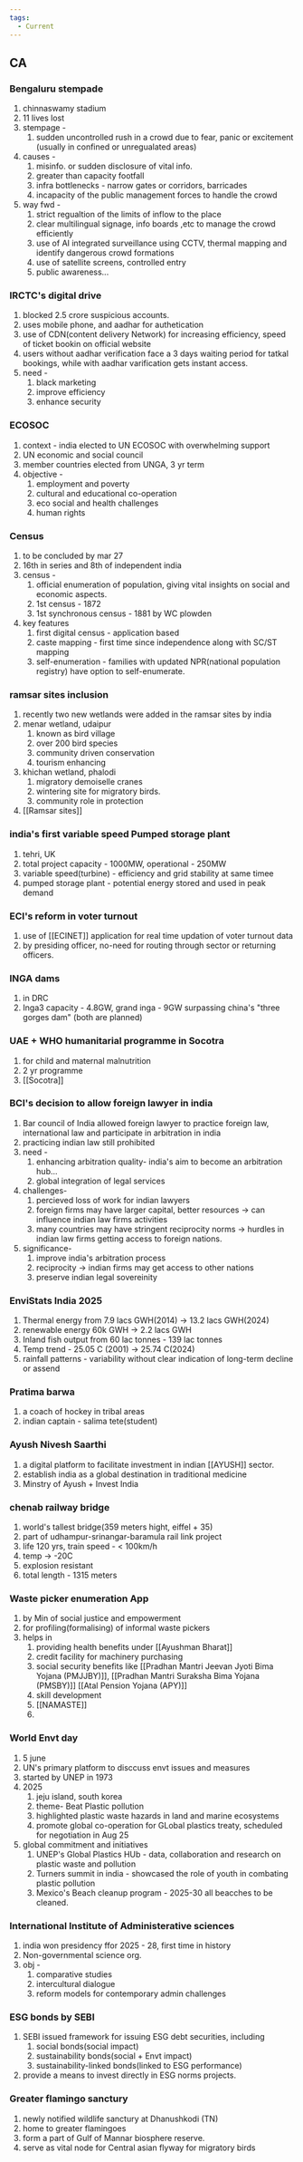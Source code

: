 ```yaml
---
tags:
  - Current
---
```


## CA
### Bengaluru stempade
1. chinnaswamy stadium
2. 11 lives lost
3. stempage - 
	1. sudden uncontrolled rush in a crowd due to fear, panic or excitement (usually in confined or unregualated areas)
4. causes - 
	1. misinfo. or sudden disclosure of vital info.
	2. greater than capacity footfall
	3. infra bottlenecks - narrow gates or corridors, barricades
	4. incapacity of the public management forces to handle the crowd
5. way fwd - 
	1. strict regualtion of the limits of inflow to the place
	2. clear multilingual signage, info boards ,etc to manage the crowd efficiently
	3. use of AI integrated surveillance using CCTV, thermal mapping and identify dangerous crowd formations
	4. use of satellite screens, controlled entry
	5. public awareness...

### IRCTC's digital drive
1. blocked 2.5 crore suspicious accounts.
2. uses mobile phone, and  aadhar for authetication
3. use of CDN(content delivery Network) for increasing efficiency, speed of ticket bookin on official website
4. users without aadhar verification face a 3 days waiting period for tatkal bookings, while with aadhar varification  gets instant access.
5. need - 
	1. black marketing
	2. improve efficiency
	3. enhance security
### ECOSOC
1. context - india elected to UN ECOSOC with overwhelming support
2. UN economic and social council
3. member countries elected from UNGA, 3 yr term
4. objective - 
	1. employment and poverty
	2. cultural and educational co-operation
	3. eco social and health challenges
	4. human rights
### Census 
1. to be concluded by mar 27
2. 16th in series and 8th of independent india
3. census - 
	1. official enumeration of population, giving vital insights on social and economic aspects.
	2. 1st census - 1872
	3. 1st synchronous census - 1881 by WC plowden
4. key features 
	1. first digital census - application based
	2. caste mapping - first time since independence along with SC/ST mapping
	3. self-enumeration - families with updated NPR(national population registry) have option to self-enumerate.
### ramsar sites inclusion
1. recently two new wetlands were added in the ramsar sites by india
2. menar wetland, udaipur
	1. known as bird village
	2. over 200 bird species
	3. community driven conservation
	4. tourism enhancing
3. khichan wetland, phalodi
	1. migratory demoiselle cranes
	2. wintering site for migratory birds.
	3. community role in protection
4. [[Ramsar sites]]

### india's first variable speed Pumped storage plant
1. tehri, UK
2. total project capacity - 1000MW, operational - 250MW
3. variable speed(turbine) - efficiency and grid stability at same timee
4. pumped storage plant - potential energy stored and used in peak demand

### ECI's reform in voter turnout
1. use of [[ECINET]] application for real time updation of voter turnout data
2. by presiding officer, no-need for routing through sector or returning officers.

### INGA dams
1. in DRC
2. Inga3 capacity - 4.8GW, grand inga - 9GW surpassing china's "three gorges dam" (both are planned)

### UAE + WHO humanitarial programme in Socotra
1. for child and maternal malnutrition
2. 2 yr programme
3. [[Socotra]]

### BCI's decision to allow foreign lawyer in india
1. Bar council of India allowed foreign lawyer to practice foreign law, international law and participate in arbitration in india
2. practicing indian law still prohibited
3. need - 
	1. enhancing arbitration quality- india's aim to become an arbitration hub...
	2. global integration of legal services
4. challenges- 
	1. percieved loss of work for indian lawyers
	2. foreign firms may have larger capital, better resources -> can influence indian law firms activities
	3. many countries may have stringent reciprocity norms -> hurdles in indian law firms getting access to foreign nations.
5. significance- 
	1. improve india's arbitration process
	2. reciprocity -> indian firms may get access to other nations
	3. preserve indian legal sovereinity

### EnviStats India 2025
1. Thermal energy from 7.9 lacs GWH(2014) -> 13.2 lacs GWH(2024)
2. renewable energy 60k GWH -> 2.2 lacs GWH
3. Inland fish output from 60 lac tonnes - 139 lac tonnes
4. Temp trend - 25.05 C (2001) -> 25.74 C(2024)
5. rainfall patterns - variability without clear indication of long-term decline or assend

### Pratima barwa
1. a coach of hockey in tribal areas
2. indian captain - salima tete(student)

### Ayush Nivesh Saarthi
1. a digital platform to facilitate investment in indian [[AYUSH]] sector.
2. establish india as a global destination in traditional medicine
3. Minstry of Ayush + Invest India
### chenab railway bridge
1. world's tallest bridge(359 meters hight, eiffel + 35)
2. part of udhampur-srinangar-baramula rail link project
3. life 120 yrs, train speed - < 100km/h
4. temp -> -20C
5. explosion resistant
6. total length - 1315 meters
### Waste picker enumeration App
1. by Min of social justice and empowerment
2. for profiling(formalising) of informal waste pickers
3. helps in
	1. providing health benefits under [[Ayushman Bharat]]
	2. credit facility for machinery purchasing
	3. social security benefits like [[Pradhan Mantri Jeevan Jyoti Bima Yojana (PMJJBY)]], [[Pradhan Mantri Suraksha Bima Yojana (PMSBY)]] [[Atal Pension Yojana (APY)]]
	4. skill development
	5. [[NAMASTE]]
	6. 
### World Envt day
1. 5 june
2. UN's primary platform to disccuss envt issues and measures
3. started by UNEP in 1973
4. 2025
	1. jeju island, south korea
	2. theme- Beat Plastic pollution
	3. highlighted plastic waste hazards in land and marine ecosystems
	4. promote global co-operation for GLobal plastics treaty, scheduled for negotiation in Aug 25
5. global commitment and initiatives
	1. UNEP's Global Plastics HUb - data, collaboration and research on plastic waste and pollution
	2. Turners summit in india - showcased the role of youth in combating plastic pollution
	3. Mexico's Beach cleanup program  - 2025-30 all beacches to be cleaned.

### International Institute of Administerative sciences
1. india won presidency ffor 2025 - 28, first time in history
2. Non-governmental science org.
3. obj - 
	1. comparative studies
	2. intercultural dialogue
	3. reform models for contemporary admin challenges
### ESG bonds by SEBI
1. SEBI issued framework for issuing ESG debt securities, including
	1. social bonds(social impact)
	2. sustainability bonds(social + Envt impact)
	3. sustainability-linked bonds(linked to ESG performance)
2. provide a means to invest directly in ESG norms projects.

### Greater flamingo sanctury
1. newly notified wildlife sanctury at Dhanushkodi (TN)
2. home to greater flamingoes
3. form a part of Gulf of Mannar biosphere reserve.
4. serve as vital node for Central asian flyway for migratory birds
